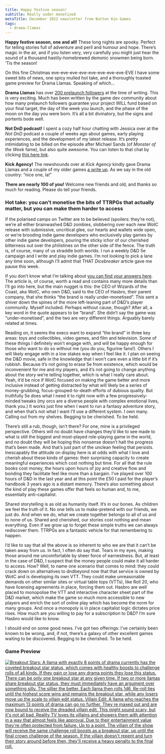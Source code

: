 ```yaml
---
title: Happy festive season!
subtitle: Really under monetised
metaTitle: December 2022 newsletter from Button Kin Games
tags:
  - drama-llamas
---
```


<p>
    <b>Happy festive season, one and all!</b> These long nights are spooky. Perfect for telling stories full of adventure and peril and humour and hope. There’s magic in the air, and if you listen very, very carefully you might just hear the sound of a thousand hastily-homebrewed demonic snowmen being born. ‘Tis the season!
</p><p>
    On this fine Christmas eve-eve-eve-eve-eve-eve-eve-eve-EVE I have some sweet bits of news, one spicy mulled hot take, and a thoroughly toasted game preview for Drama Llamas. Speaking of which…
</p><p>
    <b>Drama Llamas</b> has over <a href="https://www.kickstarter.com/projects/buttonkin/drama-llamas" target="_blank">200 prelaunch followers</a> at the time of writing. This is very exciting. Much has been written by the game dev community about how many prelaunch followers guarantee your project WILL fund based on your final target, the day of the week you launch, and the phase of the moon on the day you were born. It’s all a bit divinatory, but the signs and portents bode well.
</p><p>
    <b>Not DnD podcast!</b> I spent a cozy half hour chatting with Jessica over at the <i>Not DnD</i> podcast a couple of weeks ago about games, early playing experiences, and the development of my latest release. It’s pretty intimidating to be billed on the episode after Michael Sands (of <i>Monster of the Week</i> fame), but also quite awesome. You can listen to that chat by clicking <a href="https://notdnd.podbean.com/e/32-drama-llamas-with-yvris-burke/" target="_blank">this here link</a>.
</p><p>
    <b>Kick Agency!</b> The newshounds over at <i>Kick Agency</i> kindly gave Drama Llamas and a couple of my older games <a href="https://kick.agency/news/kill-some-time-and-possibly-monsters-with-these-6-innovative-rpgs/" target="_blank">a write up</a>. As we say in the old country: “nice one, la!”
</p><p>
    <b>There are nearly 100 of you!</b> Welcome new friends and old, and thanks so much for reading. Please do tell your friends.
</p>
<h3>Hot take: you can’t monetise the bits of TTRPGs that actually matter, but you can make them harder to access</h3>
<p>
    If the polarised camps on Twitter are to be believed (spoilers: they’re not), we’re all either brainwashed D&D zombies, slobbering over each new WotC release with submissive, uncritical glee, our hearts and wallets wide open, or we’re brooding indie game developers who exclusively play games by other indie game developers, pouring the sticky ichor of our cherished bitterness out over the philistines on the other side of the fence. The truth is, of course, many of us straddle both worlds. I run a weekly D&D 5e campaign and I write and play indie games. I’m not looking to pick a lane any time soon, although I’ll admit that THAT <i>Dicebreaker</i> article gave me pause this week.
</p><p>
    If you don’t know what I’m talking about <a href="https://www.dicebreaker.com/categories/roleplaying-game/news/dungeons-and-dragons-under-monetised-says-executives" target="_blank">you can find your answers here</a>. The article is, of course, worth a read and contains many more details than I’ll go into here, but the main nugget is this: the CEO of Wizards of the Coast, aka WotC, who own D&D, said to the CEO of Hasbro, their parent company, that she thinks “the brand is really under-monetised”. This sent a shiver down the spines of the more left-leaning part of D&D’s player community. Myself included. Perhaps without cause, though? After all, a key word in the quote appears to be “brand”. She didn’t say the game was “under-monetised”, and the two are very different things. Arguably barely related at times.
</p><p>
    Reading on, it seems the execs want to expand “the brand” in three key areas: toys and collectibles, video games, and film and television. Some of these things I definitely won’t engage with, and will be happy enough for those who want to do so without me (you do you, figurine fans!). Others I will likely engage with in a low stakes way when I feel like it. I plan on seeing the D&D movie, safe in the knowledge that I won’t care even a little bit if it’s rubbish. Because it’s not going to erase 5e from existence, which would be inconvenient for me and my players, and it’s not going to change anything about the story we’re telling together, which is what I really care about. Yeah, it’d be nice if WotC focused on making the game better and more inclusive instead of getting distracted by what will likely be a series of money-grubbing, focus-grouped-to-death efforts of dubious quality. But truthfully 5e does what I need it to right now with a few progressively-minded tweaks (my orcs are a diverse people with complex emotional lives, thank you.) It works just fine when I want to run a fantasy adventure story, and when that’s not what I want I’ll use a different system. I own many. Calling out from my shelves. Begging to be cherished. To be held.
</p><p>
    There’s still a rub, though, isn’t there? For one, mine is a privileged perspective. Others will no doubt have changes they’d like to see made to what is still the biggest and most-played role-playing game in the world, and no doubt they will be hoping this nonsense doesn’t halt the progress that’s been made. And that’s just part of the unclean feeling that persists. Inescapably the attitude on display here is at odds with what I love and cherish about these kinds of games: their surprising capacity to create meaningful experiences which cost nothing but time. For all that the rule books cost money, the hours upon hours of joy and creative flow and bonding they facilitate feel like more than a bargain. I’ve played over 100 hours of D&D in the last year and at this point the £50 I paid for the player’s handbook 3 years ago is a distant memory. There’s also something about the kind of play these games offer that feels so human and, to me, essentially anti-capitalist.
</p><p>
    Shared storytelling is as old as humanity itself. It’s in our bones. As children we feel the truth of it. No one tells us to make-pretend with our friends, we just do. And when we do, what we create together belongs to all of us and to none of us. Shared and cherished, our stories cost nothing and mean everything. Even if we grow up to forget these simple truths we can always rediscover them. TTRPGs are a fantastic vehicle for that remembering to happen.
</p><p>
    I’d like to say that all the above is so inherent to who we are that it can’t be taken away from us. In fact, I often do say that. Tears in my eyes, making those around me uncomfortable by sheer force of earnestness. But, at least in the case of D&D, I suspect that the money people could make it all harder to access. How? Well, to name one scenario that comes to mind: they could crack down on alternatives to dndbeyond now that that service is owned by WotC and is developing its own VTT. They could make unreasonable demands on other similar sites or virtual table tops (VTTs), like Roll 20, who have licensing agreements in place, forcing them out. Hasbro are well placed to monopolise the VTT and interactive character sheet part of the D&D market, which make the game so much more accessible to new players and enrich the sort of online play which has become the norm for many groups. And once a monopoly is in place capitalist logic dictates price rises. How much are you willing to pay for a subscription to D&D? I’m sure Hasbro would like to know.
</p><p>
    I should end on some good news. I’ve got two offerings: I’ve certainly been known to be wrong, and, if not, there’s a galaxy of other excellent games waiting to be discovered. Begging to be cherished. To be held.
</p>
<h3>Game Preview</h3>
<a href="https://www.kickstarter.com/projects/buttonkin/drama-llamas" target="_blank"><img src="/assets/images/newsletter/drama_llamas_preview_3.png" alt="Breakout Stars: A llama with exactly 8 points of drama currently has the coveted breakout star status, which comes with healthy boosts to challenge rolls of all kinds. If they gain or lose any drama points they lose this status. There can be only one breakout star at any given time. If two or more llamas share breakout star status, they must immediately have an argument over something silly. The sillier the better. Each llama then rolls 1d6. Re-roll ties until the highest score wins and remains the breakout star, while any losers move up the scale to villain edit status. Villain Edit: A llama who reaches the maximum 13 points of drama can go no further. They re maxed out and are now bound to receive the dreaded villain edit. This might sound scary, but it's not all bad. Reality TV loves its villains and showers them with attention in a way that almost feels like approval. Due to their entertainment value they're often protected from failure. Up to a point. The villain of the show will receive the same challenge roll boosts as a breakout star, up until the final crown challenge of the season. If the villain doesn't repent and turn their story around before then, they'll receive a heavy penalty to the final roll."></a>

